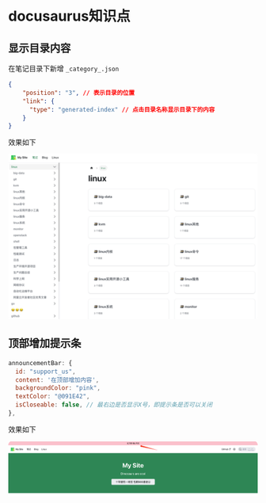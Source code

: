 # docusaurus知识点



## 显示目录内容

在笔记目录下新增 `_category_.json` 

```json
{
	"position": "3", // 表示目录的位置
	"link": {
	  "type": "generated-index" // 点击目录名称显示目录下的内容
	}
}
```



效果如下

![iShot_2023-07-03_11.35.46](https://raw.githubusercontent.com/pptfz/picgo-images/master/img/iShot_2023-07-03_11.35.46.png)







## 顶部增加提示条

```js
announcementBar: {
  id: "support_us",
  content: '在顶部增加内容',
  backgroundColor: "pink",
  textColor: "@091E42",
  isCloseable: false, // 最右边是否显示X号，即提示条是否可以关闭
},
```

效果如下

![iShot_2023-07-03_15.43.25](https://raw.githubusercontent.com/pptfz/picgo-images/master/img/iShot_2023-07-03_15.43.25.png)















